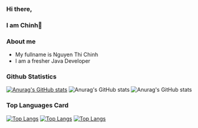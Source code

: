 ### Hi there,
### I am Chinh👋

### About me
- My fullname is Nguyen Thi Chinh
- I am a fresher Java Developer
### Github Statistics
[![Anurag's GitHub stats](https://github-readme-stats.vercel.app/api?username=NguyenChinh0207)](https://github.com/anuraghazra/github-readme-stats)
![Anurag's GitHub stats](https://github-readme-stats.vercel.app/api?username=NguyenChinh0207&show_icons=true&theme=radical)
![Anurag's GitHub stats](https://github-readme-stats.vercel.app/api?username=NguyenChinh0207&hide=contribs,prs)
### Top Languages Card
[![Top Langs](https://github-readme-stats.vercel.app/api/top-langs/?username=NguyenChinh0207)](https://github.com/anuraghazra/github-readme-stats)
[![Top Langs](https://github-readme-stats.vercel.app/api/top-langs/?username=NguyenChinh0207&layout=compact)](https://github.com/anuraghazra/github-readme-stats)
[![Top Langs](https://github-readme-stats.vercel.app/api/top-langs/?username=NguyenChinh0207&hide=javascript,html)](https://github.com/anuraghazra/github-readme-stats)
<!--
**NguyenChinh0207/NguyenChinh0207** is a ✨ _special_ ✨ repository because its `README.md` (this file) appears on your GitHub profile.



- 🔭 I’m currently working on ...
- 🌱 I’m currently learning ...
- 👯 I’m looking to collaborate on ...
- 🤔 I’m looking for help with ...
- 💬 Ask me about ...
- 📫 How to reach me: ...
- 😄 Pronouns: ...
- ⚡ Fun fact: ...
-->
